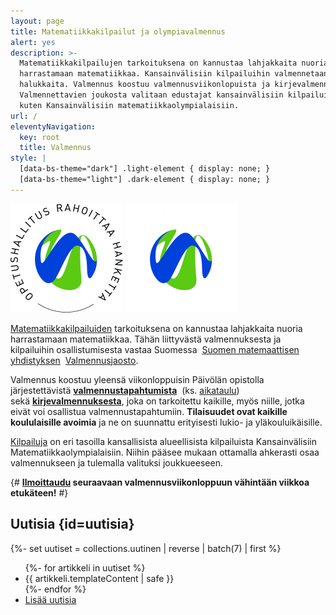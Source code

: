 ```yaml
---
layout: page
title: Matematiikkakilpailut ja olympiavalmennus
alert: yes
description: >-
  Matematiikkakilpailujen tarkoituksena on kannustaa lahjakkaita nuoria
  harrastamaan matematiikkaa. Kansainvälisiin kilpailuihin valmennetaan
  halukkaita. Valmennus koostuu valmennusviikonlopuista ja kirjevalmennuksesta.
  Valmennettavien joukosta valitaan edustajat kansainvälisiin kilpailuihin,
  kuten Kansainvälisiin matematiikkaolympialaisiin.
url: /
eleventyNavigation:
  key: root
  title: Valmennus
style: |
  [data-bs-theme="dark"] .light-element { display: none; }
  [data-bs-theme="light"] .dark-element { display: none; }
---
```

<picture class="light-element">
  <source srcset="/kuvat/oph_light.webp" type="image/webp">
  <img class="float-sm-end d-block mx-auto mb-2 ms-md-4" loading="lazy" src="/kuvat/oph_light.png" width="180" height="174" alt="Opetushallitus rahoittaa hanketta">
</picture>
<picture class="dark-element">
  <source srcset="/kuvat/oph_dark.webp" type="image/webp">
  <img class="float-sm-end d-block mx-auto mb-2 ms-md-4" loading="lazy" src="/kuvat/oph_dark.png" width="180" height="174" alt="Opetushallitus rahoittaa hanketta">
</picture>


[Matematiikkakilpailuiden](kilpailut) tarkoituksena on kannustaa
lahjakkaita nuoria harrastamaan matematiikkaa. Tähän liittyvästä
valmennuksesta ja kilpailuihin osallistumisesta vastaa Suomessa 
[Suomen matemaattisen yhdistyksen](http://www.matemaattinenyhdistys.fi/) 
[Valmennusjaosto](valmentajat).

Valmennus koostuu yleensä viikonloppuisin Päivölän opistolla
järjestettävistä [**valmennustapahtumista**](kaytanto) 
(ks. [aikataulu](aikataulu)) sekä [**kirjevalmennuksesta**](valmennus),
joka on tarkoitettu kaikille, myös niille, jotka eivät voi
osallistua valmennustapahtumiin. **Tilaisuudet ovat kaikille
koululaisille avoimia** ja ne on suunnattu erityisesti
lukio- ja yläkouluikäisille.

[Kilpailuja](kilpailut) on eri tasoilla kansallisista
alueellisista kilpailuista Kansainvälisiin Matematiikkaolympialaisiin.
Niihin pääsee mukaan ottamalla ahkerasti osaa valmennukseen
ja tulemalla valituksi joukkueeseen.

{#
**[Ilmoittaudu](https://www.paivola.fi/fi/matematiikkakilpailuvalmennukseen-ilmoittautuminen/)
seuraavaan valmennusviikonloppuun vähintään
viikkoa etukäteen!**
#}


## Uutisia {id=uutisia}

{%- set uutiset = collections.uutinen | reverse | batch(7) | first %}
<ul>
{%- for artikkeli in uutiset %}
<li> {{ artikkeli.templateContent | safe }}
</li>
{%- endfor %}
<li><a href="/uutiset">Lisää uutisia</a></li>
</ul>



